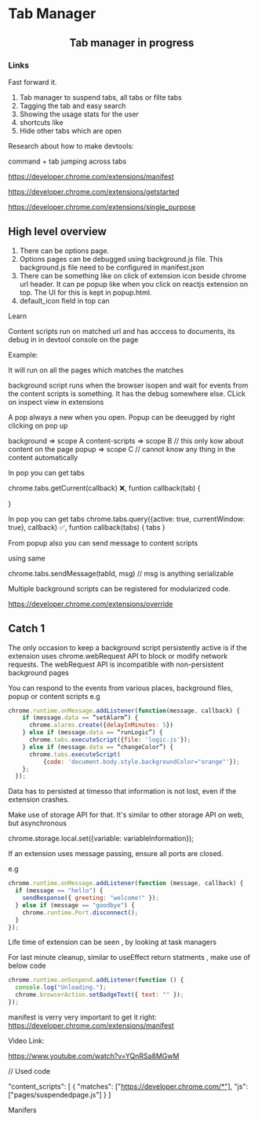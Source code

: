 # Tab Manager

<h2  align="center">Tab manager in progress </h2>

### Links

Fast forward it.

1. Tab manager to suspend tabs, all tabs or filte tabs
2. Tagging the tab and easy search
3. Showing the usage stats for the user
4. shortcuts like
5. Hide other tabs which are open

Research about how to make devtools:

command + tab
jumping across tabs

https://developer.chrome.com/extensions/manifest

https://developer.chrome.com/extensions/getstarted

https://developer.chrome.com/extensions/single_purpose

## High level overview

1. There can be options page.
2. Options pages can be debugged using background.js file. This background.js file need to be configured in manifest.json
3. There can be something like on click of extension icon beside chrome url header. It can pe popup like when you click on reactjs extension on top. The UI for this is kept in popup.html.
4. default_icon field in top can

Learn

Content scripts run on matched url and has acccess to documents, its debug in in devtool console on the page

Example:

<!-- "content_scripts": [
    {
      "matches": ["https://developer.chrome.com/*"],
      "js": ["pages/suspendedpage.js"]
    }
  ] -->

It will run on all the pages which matches the matches

background script runs when the browser isopen and wait for events from the content scripts is something. It has the debug somewhere else. CLick on inspect view in extensions

A pop always a new when you open. Popup can be deeugged by right clicking on pop up

background => scope A
content-scripts => scope B // this only kow about content on the page
popup => scope C // cannot know any thing in the content automatically

In pop you can get tabs

chrome.tabs.getCurrent(callback) ❌,
funtion callback(tab) {

}

In pop you can get tabs
chrome.tabs.query({active: true, currentWindow: true}, callback) ✅,
funtion callback(tabs) {
tabs
}

From popup also you can send message to content scripts

using same

chrome.tabs.sendMessage(tabId, msg) // msg is anything serializable

Multiple background scripts can be registered for modularized code.

https://developer.chrome.com/extensions/override

## Catch 1

The only occasion to keep a background script persistently active is if the extension uses chrome.webRequest API to block or modify network requests. The webRequest API is incompatible with non-persistent background pages

You can respond to the events from various places, background files, popup or content scripts e.g

```js
chrome.runtime.onMessage.addListener(function(message, callback) {
    if (message.data == “setAlarm”) {
      chrome.alarms.create({delayInMinutes: 5})
    } else if (message.data == “runLogic”) {
      chrome.tabs.executeScript({file: 'logic.js'});
    } else if (message.data == “changeColor”) {
      chrome.tabs.executeScript(
          {code: 'document.body.style.backgroundColor="orange"'});
    };
  });
```

Data has to persisted at timesso that information is not lost, even if the extension crashes.

Make use of storage API for that. It's similar to other storage API on web, but asynchronous

chrome.storage.local.set({variable: variableInformation});

If an extension uses message passing, ensure all ports are closed.

e.g

```js
chrome.runtime.onMessage.addListener(function (message, callback) {
  if (message == "hello") {
    sendResponse({ greeting: "welcome!" });
  } else if (message == "goodbye") {
    chrome.runtime.Port.disconnect();
  }
});
```

Life time of extension can be seen , by looking at task managers

For last minute cleanup, similar to useEffect return statments , make use of below code

```js
chrome.runtime.onSuspend.addListener(function () {
  console.log("Unloading.");
  chrome.browserAction.setBadgeText({ text: "" });
});
```

manifest is verry very important to get it right:
https://developer.chrome.com/extensions/manifest

Video Link:

https://www.youtube.com/watch?v=YQnRSa8MGwM

// Used code

"content_scripts": [
{
"matches": ["https://developer.chrome.com/*"],
"js": ["pages/suspendedpage.js"]
}
]

Manifers
